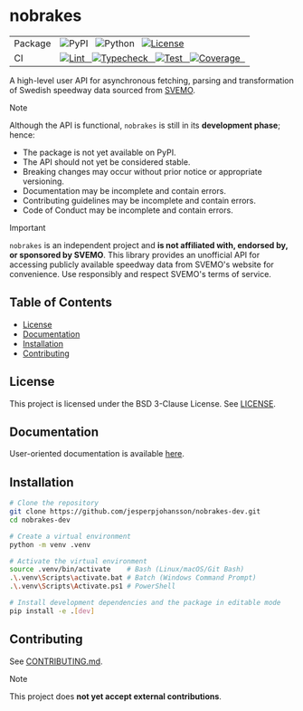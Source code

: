 # nobrakes
<table>
  <tbody>
    <tr>
      <td>Package</td>
      <td>
        <div>
          <img src="https://img.shields.io/badge/PyPI-not%20available-red.svg" alt="PyPI"/>&nbsp;&nbsp;
          <img src="https://img.shields.io/badge/Python-3.12%20%7C%203.13-blue.svg" alt="Python"/>&nbsp;&nbsp;
          <a href="https://github.com/jesperpjohansson/nobrakes-dev/blob/main/LICENSE">
            <img src="https://img.shields.io/badge/License-BSD%203--Clause-blue.svg" alt="License"/>
          </a>
        </div>
      </td>
    </tr>
    <tr>
      <td>CI</td>
      <td>
        <div>
          <a href="https://github.com/jesperpjohansson/nobrakes-dev/actions/workflows/lint.yml?branch=main">
            <img src="https://github.com/jesperpjohansson/nobrakes-dev/actions/workflows/lint.yml/badge.svg?branch=main" alt="Lint"/>&nbsp;&nbsp;
          </a>
          <a href="https://github.com/jesperpjohansson/nobrakes-dev/actions/workflows/typecheck.yml?branch=main">
            <img src="https://github.com/jesperpjohansson/nobrakes-dev/actions/workflows/typecheck.yml/badge.svg?branch=main" alt="Typecheck"/>&nbsp;&nbsp;
          </a>
          <a href="https://github.com/jesperpjohansson/nobrakes-dev/actions/workflows/test.yml?branch=main">
            <img src="https://github.com/jesperpjohansson/nobrakes-dev/actions/workflows/test.yml/badge.svg?branch=main" alt="Test"/>&nbsp;&nbsp;
          </a>
          <a href="https://coveralls.io/github/jesperpjohansson/nobrakes-dev?branch=main">
            <img src="https://coveralls.io/repos/github/jesperpjohansson/nobrakes-dev/badge.svg?branch=main" alt="Coverage"/>&nbsp;&nbsp;
          </a>
        </div>
      </td>
    </tr>
  </tbody>
</table>




A high-level user API for asynchronous fetching, parsing and transformation of Swedish speedway data sourced from [SVEMO](https://www.svemo.se/).

> [!NOTE]
> Although the API is functional, `nobrakes` is still in its **development phase**; hence:
> - The package is not yet available on PyPI.
> - The API should not yet be considered stable.
> - Breaking changes may occur without prior notice or appropriate versioning.
> - Documentation may be incomplete and contain errors.
> - Contributing guidelines may be incomplete and contain errors.
> - Code of Conduct may be incomplete and contain errors.


> [!IMPORTANT]
> `nobrakes` is an independent project and **is not affiliated with, endorsed by, or
> sponsored by SVEMO**. This library provides an unofficial API for accessing publicly
> available speedway data from SVEMO's website for convenience. Use responsibly and
> respect SVEMO's terms of service.

## Table of Contents
- [License](#license)
- [Documentation](#documentation)
- [Installation](#installation)
- [Contributing](#contributing)

## License

This project is licensed under the BSD 3-Clause License. See [LICENSE](https://github.com/jesperpjohansson/nobrakes-dev/blob/main/LICENSE).

## Documentation

User-oriented documentation is available [here](https://nobrakes.readthedocs.io/en/latest/).

## Installation

```bash
# Clone the repository
git clone https://github.com/jesperpjohansson/nobrakes-dev.git
cd nobrakes-dev

# Create a virtual environment
python -m venv .venv

# Activate the virtual environment
source .venv/bin/activate    # Bash (Linux/macOS/Git Bash)
.\.venv\Scripts\activate.bat # Batch (Windows Command Prompt)
.\.venv\Scripts\Activate.ps1 # PowerShell

# Install development dependencies and the package in editable mode
pip install -e .[dev]
```

## Contributing

See [CONTRIBUTING.md](https://github.com/jesperpjohansson/nobrakes-dev/blob/main/CONTRIBUTING.md).

> [!NOTE]
> This project does **not yet accept external contributions**.